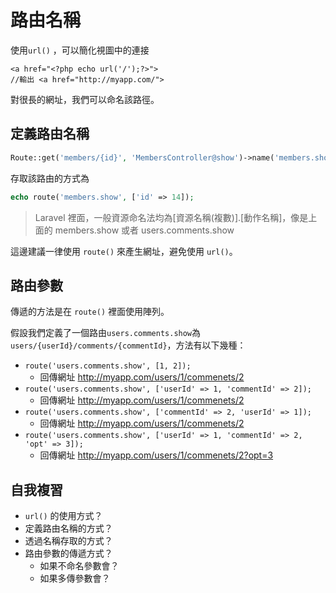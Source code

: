 # 路由名稱

使用`url()` ，可以簡化視圖中的連接

```
<a href="<?php echo url('/');?>"> 
//輸出 <a href="http://myapp.com/">
```

對很長的網址，我們可以命名該路徑。

## 定義路由名稱

```php
Route::get('members/{id}', 'MembersController@show')->name('members.show');
```

存取該路由的方式為

```php
echo route('members.show', ['id' => 14]);
```

> Laravel 裡面，一般資源命名法均為\[資源名稱\(複數\)\].\[動作名稱\]，像是上面的 members.show 或者 users.comments.show

這邊建議一律使用 `route()` 來產生網址，避免使用 `url()`。

## 路由參數

傳遞的方法是在 `route()` 裡面使用陣列。

假設我們定義了一個路由`users.comments.show`為`users/{userId}/comments/{commentId}`，方法有以下幾種：

* `route('users.comments.show', [1, 2]);`
  * 回傳網址 http://myapp.com/users/1/commenets/2
* `route('users.comments.show', ['userId' => 1, 'commentId' => 2]);`
  * 回傳網址 http://myapp.com/users/1/commenets/2
* `route('users.comments.show', ['commentId' => 2, 'userId' => 1]);`
  * 回傳網址 http://myapp.com/users/1/commenets/2
* `route('users.comments.show', ['userId' => 1, 'commentId' => 2, 'opt' => 3]);`
  * 回傳網址 http://myapp.com/users/1/commenets/2?opt=3

## 自我複習

* `url()` 的使用方式？
* 定義路由名稱的方式？
* 透過名稱存取的方式？
* 路由參數的傳遞方式？
  * 如果不命名參數會？
  * 如果多傳參數會？









